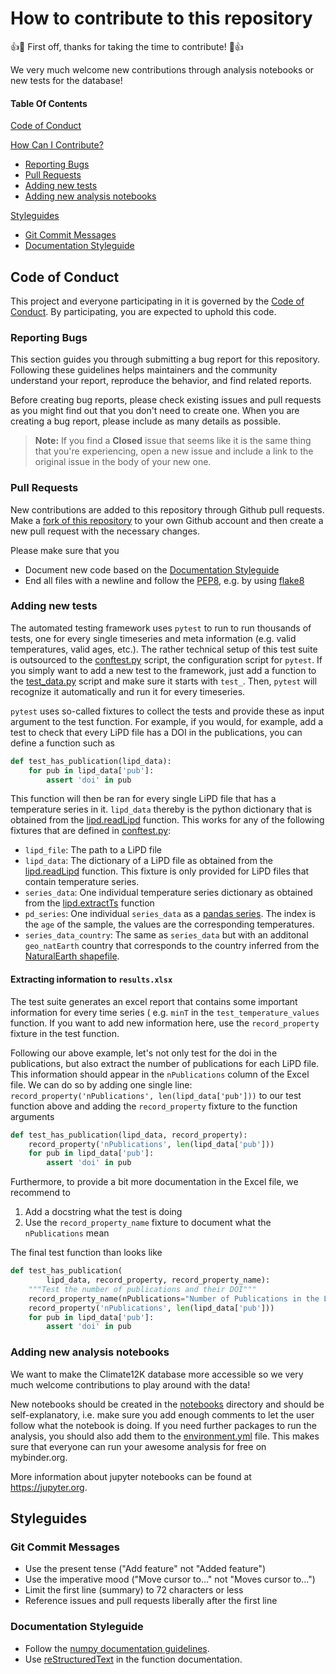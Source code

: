 # How to contribute to this repository

:+1::tada: First off, thanks for taking the time to contribute! :tada::+1:

We very much welcome new contributions through analysis notebooks or new tests for the database!

#### Table Of Contents

[Code of Conduct](#code-of-conduct)

[How Can I Contribute?](#how-can-i-contribute)
  * [Reporting Bugs](#reporting-bugs)
  * [Pull Requests](#pull-requests)
  * [Adding new tests](#adding-new-tests)
  * [Adding new analysis notebooks](#adding-new-analysis-notebooks)

[Styleguides](#styleguides)
  * [Git Commit Messages](#git-commit-messages)
  * [Documentation Styleguide](#documentation-styleguide)
  

## Code of Conduct

This project and everyone participating in it is governed by the [Code of Conduct](CODE_OF_CONDUCT.md). 
By participating, you are expected to uphold this code.

### Reporting Bugs

This section guides you through submitting a bug report for this repository. Following these guidelines helps 
maintainers and the community understand your report, reproduce the behavior, and find related reports.

Before creating bug reports, please check existing issues and pull requests as you might find out that 
you don't need to create one. When you are creating a bug report, please include as many details as possible. 

> **Note:** If you find a **Closed** issue that seems like it is the same thing that you're experiencing, 
open a new issue and include a link to the original issue in the body of your new one.

### Pull Requests

New contributions are added to this repository through Github pull requests. Make a 
[fork of this repository](https://github.com/Chilipp/Climate-12K-Analysis/fork) to your own Github account
and then create a new pull request with the necessary changes.

Please make sure that you

* Document new code based on the [Documentation Styleguide](#documentation-styleguide)
* End all files with a newline and follow the [PEP8](https://www.python.org/dev/peps/pep-0008/), e.g. by using [flake8](https://pypi.org/project/flake8/)

### Adding new tests

The automated testing framework uses `pytest` to run to run thousands of tests, one for every single
timeseries and meta information (e.g. valid temperatures, valid ages, etc.). The rather technical
setup of this test suite is outsourced to the [conftest.py](tests/conftest.py) script, the 
configuration script for `pytest`. If you simply want to add a new test to the framework, just add a
function to the [test_data.py](tests/test_data.py) script and make sure it starts with `test_`. Then,
`pytest` will recognize it automatically and run it for every timeseries.

`pytest` uses so-called fixtures to collect the tests and provide these as input argument to the 
test function. For example, if you would, for example, add a test to check that every LiPD file has a 
DOI in the publications, you can define a function such as

```python
def test_has_publication(lipd_data):
    for pub in lipd_data['pub']:
        assert 'doi' in pub
```

This function will then be ran for every single LiPD file that has a temperature series in it. 
`lipd_data` thereby is the python dictionary that is obtained from the 
[lipd.readLipd](http://nickmckay.github.io/LiPD-utilities/python) function. This works for any of
the following fixtures that are defined in [conftest.py](tests/conftest.py):

- `lipd_file`:
  The path to a LiPD file
- `lipd_data`:
  The dictionary of a LiPD file as obtained from the [lipd.readLipd](http://nickmckay.github.io/LiPD-utilities/python)
  function. This fixture is only provided for LiPD files that contain temperature series.
- `series_data`: One individual temperature series dictionary as obtained from the 
  [lipd.extractTs](http://nickmckay.github.io/LiPD-utilities/python) function
- `pd_series`: One individual `series_data` as a [pandas series](https://pandas.pydata.org/pandas-docs/stable/reference/api/pandas.Series.html). 
  The index is the `age` of the sample, the values are the corresponding temperatures.
- `series_data_country`: The same as `series_data` but with an additonal `geo_natEarth` country
  that corresponds to the country inferred from the [NaturalEarth shapefile](https://www.naturalearthdata.com/downloads/10m-cultural-vectors/10m-admin-0-countries/).
  
#### Extracting information to `results.xlsx`

The test suite generates an excel report that contains some important information for every time series (
e.g. `minT` in the `test_temperature_values` function. If you want to add new information here, use the
`record_property` fixture in the test function. 

Following our above example, let's not only test for the doi in the  publications, but also extract the number
of publications for each LiPD file. This information should appear in the `nPublications` column of the 
Excel file. We can do so by adding one single line: `record_property('nPublications', len(lipd_data['pub']))`
to our test function above and adding the `record_property` fixture to the function arguments

```python
def test_has_publication(lipd_data, record_property):
    record_property('nPublications', len(lipd_data['pub']))
    for pub in lipd_data['pub']:
        assert 'doi' in pub
```

Furthermore, to provide a bit more documentation in the Excel file, we recommend to

1. Add a docstring what the test is doing
2. Use the `record_property_name` fixture to document what the `nPublications`
  mean
  
The final test function than looks like

```python
def test_has_publication(
        lipd_data, record_property, record_property_name):
    """Test the number of publications and their DOI"""
    record_property_name(nPublications="Number of Publications in the LiPD file")
    record_property('nPublications', len(lipd_data['pub']))
    for pub in lipd_data['pub']:
        assert 'doi' in pub
```


### Adding new analysis notebooks
We want to make the Climate12K database more accessible so we very much welcome
contributions to play around with the data!

New notebooks should be created in the [notebooks](notebooks) directory and 
should be self-explanatory, i.e. make sure you add enough comments to let the
user follow what the notebook is doing. If you need further packages to run the
analysis, you should also add them to the [environment.yml](environment.yml)
file. This makes sure that everyone can run your awesome analysis for
free on mybinder.org.

More information about jupyter notebooks can be found at https://jupyter.org.


## Styleguides

### Git Commit Messages

* Use the present tense ("Add feature" not "Added feature")
* Use the imperative mood ("Move cursor to..." not "Moves cursor to...")
* Limit the first line (summary) to 72 characters or less
* Reference issues and pull requests liberally after the first line

### Documentation Styleguide

* Follow the [numpy documentation guidelines](https://github.com/numpy/numpy/blob/master/doc/HOWTO_DOCUMENT.rst.txt).
* Use [reStructuredText](http://www.sphinx-doc.org/en/master/usage/restructuredtext/basics.html) in the
  function documentation.
